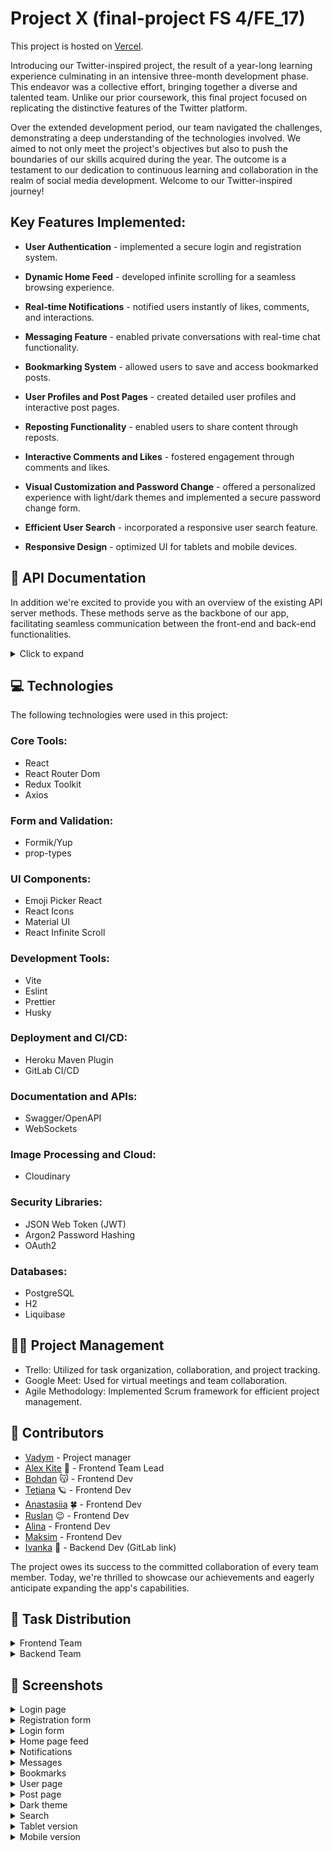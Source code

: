 # Project X (final-project FS 4/FE_17)

This project is hosted on [Vercel](https://twitter-two-roan.vercel.app/).<br/>

Introducing our Twitter-inspired project, the result of a year-long learning experience culminating in an intensive three-month development phase. This endeavor was a collective effort, bringing together a diverse and talented team. Unlike our prior coursework, this final project focused on replicating the distinctive features of the Twitter platform.

Over the extended development period, our team navigated the challenges, demonstrating a deep understanding of the technologies involved. We aimed to not only meet the project's objectives but also to push the boundaries of our skills acquired during the year. The outcome is a testament to our dedication to continuous learning and collaboration in the realm of social media development. Welcome to our Twitter-inspired journey!

## Key Features Implemented:

- **User Authentication** - implemented a secure login and registration system.

- **Dynamic Home Feed** - developed infinite scrolling for a seamless browsing experience.

- **Real-time Notifications** - notified users instantly of likes, comments, and interactions.

- **Messaging Feature** - enabled private conversations with real-time chat functionality.

- **Bookmarking System** - allowed users to save and access bookmarked posts.

- **User Profiles and Post Pages** - created detailed user profiles and interactive post pages.

- **Reposting Functionality** - enabled users to share content through reposts.

- **Interactive Comments and Likes** - fostered engagement through comments and likes.

- **Visual Customization and Password Change** - offered a personalized experience with light/dark themes and implemented a secure password change form.

- **Efficient User Search** - incorporated a responsive user search feature.

- **Responsive Design** - optimized UI for tablets and mobile devices.

## 📝 API Documentation

In addition we're excited to provide you with an overview of the existing API server methods. These methods serve as the backbone of our app, facilitating seamless communication between the front-end and back-end functionalities.

<details>
<summary>Click to expand</summary>

### API Endpoints

#### User Authentication:

- **POST `/auth/register`**: Register a new user with the provided credentials, specifying username, password, firstName, and lastName in the request body.
- **POST `/auth/refresh-token`**: Refresh the authentication token.
- **POST `/auth/login`**: Authenticate a user and obtain the authentication token.

#### Image Upload:

- **POST `/upload/bg_image`**: Upload a background image.
- **POST `/upload/avatar`**: Upload an avatar image.

#### Likes:

- **POST `/likes/like`**: Like a post.
- **DELETE `/likes/unlike`**: Remove a like from a post.

#### Subscriptions:

- **POST `/subscriptions`**: Subscribe to a user.
- **DELETE `/subscriptions`**: Unsubscribe from a user.

#### Users:

- **PUT `/users/update`**: Update user information.
- **POST `/users/change-password`**: Change the user's password.
- **GET `/users/{id}`**: Get user information by user id.
- **GET `/users/search`**: Search for users.
- **GET `/users/recommended`**: Get recommended users.
- **GET `/users/profile`**: Get the current user's profile.
- **GET `/users/followers`**: Get followers of a user.
- **GET `/users/followed`**: Get users followed by the current user.

#### Posts:

- **PUT `/posts/update`**: Edit a post.
- **POST `/posts/create`**: Create a new post or repost an existing post.
- **GET `/posts`**: Get posts by a specific user.
- **GET `/posts/replies`**: Get comments (replies) to a post.
- **GET `/posts/replied`**: Get posts that have been recently replied to by a user.
- **GET `/posts/post`**: Get a specific post by id.
- **GET `/posts/popular`**: Get popular posts.
- **GET `/posts/liked`**: Get posts that have been recently liked by a user.
- **GET `/posts/home`**: Get posts by the current user.
- **GET `/posts/feed`**: Get posts from users that the current user is following.
- **DELETE `/posts/delete`**: Delete a post.

#### Chats:

- **GET `/chats`**: Get a list of chats.
- **PUT `/chats`**: Add a new user to a chat.
- **POST `/chats`**: Create a new chat.
- **DELETE `/chats`**: Delete a chat (only for the creator).
- **GET `/chats/{id}`**: Get messages from a specific chat.
- **POST `/chats/{id}`**: Create new messages in a chat.
- **DELETE `/chats/leave-chat`**: Leave a chat.
- **DELETE `/chats/delete-user`**: Delete a user from a chat (only for the creator).

#### Settings:

- **GET `/settings`**: Get user settings.
- **POST `/settings`**: Save changes to user settings.

#### OAuth2 Controller:

- **POST `/oauth2/exchange-code/google`**: Exchange code for OAuth2 with Google.

#### Bookmarks:

- **GET `/bookmarks`**: Get posts added to bookmarks.
- **POST `/bookmarks`**: Add a post to bookmarks by passing postId.
- **DELETE `/bookmarks`**: Delete a post from bookmarks by passing postId.

#### Notifications:

- **GET `/notifications`**: Get notifications.
- **GET `/notifications/count`**: Get the count of notifications.

</details>

## 💻 Technologies

The following technologies were used in this project:

### Core Tools:

- React
- React Router Dom
- Redux Toolkit
- Axios

### Form and Validation:

- Formik/Yup
- prop-types

### UI Components:

- Emoji Picker React
- React Icons
- Material UI
- React Infinite Scroll

### Development Tools:

- Vite
- Eslint
- Prettier
- Husky

### Deployment and CI/CD:

- Heroku Maven Plugin
- GitLab CI/CD

### Documentation and APIs:

- Swagger/OpenAPI
- WebSockets

### Image Processing and Cloud:

- Cloudinary

### Security Libraries:

- JSON Web Token (JWT)
- Argon2 Password Hashing
- OAuth2

### Databases:

- PostgreSQL
- H2
- Liquibase

## 🧑‍💼 Project Management

- Trello: Utilized for task organization, collaboration, and project tracking.
- Google Meet: Used for virtual meetings and team collaboration.
- Agile Methodology: Implemented Scrum framework for efficient project management.

## 🐥 Contributors

- [Vadym](https://github.com/CodeVaDOs) - Project manager
- [Alex Kite](https://github.com/RobinKite) 🦅 - Frontend Team Lead
- [Bohdan](https://github.com/brightly-shining) 😽 - Frontend Dev
- [Tetiana](https://github.com/Tadimm) 🪐 - Frontend Dev
- [Anastasiia](https://github.com/Anastasia-A-2020) 🍀 - Frontend Dev
- [Ruslan](https://github.com/Ruslan07071990) 😉 - Frontend Dev
- [Alina](https://github.com/aldorad0) - Frontend Dev
- [Maksim](https://github.com/maksymchyzhevskyi) - Frontend Dev
- [Ivanka](https://gitlab.com/ivanka_hnybediuki) 🤯 - Backend Dev (GitLab link)

The project owes its success to the committed collaboration of every team member. Today, we're thrilled to showcase our achievements and eagerly anticipate expanding the app's capabilities.

## 📃 Task Distribution

<details>
<summary>Frontend Team</summary>

#### Alex Kite

- Frontend Team Lead.
- Implemented websockets for the project, facilitating notifications and chat functionality.
- Implemented deployment, full refactoring, and support for existing code.
- Handled organizational aspects and participated in almost every component.
- Assisted in addressing issues, solving problems, and fixing non-functional code.

#### Bohdan

- Configured the project and its structure.
- Conducted refactoring and created services: a client for server interaction and storage.
- Developed a confirmation modal window and functionality and visual aspects of chats.
- Transformed icons.

#### Tetiana

- Implemented date selection in forms, profile button, login and logout functionality.
- Worked on responsiveness and styles for the registration page.
- Created modal windows for login and registration forms, theme change, and notifications (via HTTP).
- Worked on reposts functionality.

#### Anastasiia

- Collaborated with Maxim on user search and recommendation window, subscription.
- Worked with Tania on notifications, reposts, and registration via Google mail.
- Contributed to layout and styles for the theme change modal window and action buttons in posts.
- Implemented theme change.
- Independently worked on bookmarks, navigation to the post author's page, post display on the user page, and styles for posts.

#### Ruslan

- Implemented home, post, and other user pages.
- Developed the ability to add posts, delete, like, comment, and delete comments.
- Created a modal window for creating a post, for displaying subscribers and those subscribed to.
- Worked on profile editing, user page, and implemented InfinityScroll.

#### Alina

- Focused on the application's responsiveness.
- Created the header and all its auxiliary parts.
- Worked on dark and light themes.

#### Maksym

- Implemented the ability to search and recommend users.
- Developed the password change form.

</details>
<details>
<summary>Backend Team</summary>

#### Ivanka

- Played a key role in the backend development, using Java and Spring Boot.
- Contributed to efficient CRUD operations with creating, reading, updating, and deleting objects through RESTful API.
- Handled database configuration and optimization using PostgreSQL and H2.
- Utilized Liquibase for managing database versions and ensuring migrations.
- Integrated Swagger and Springdoc for API documentation generation.
- Ensured high-level security through Spring Security and OAuth2.
- Developed WebSocket for bidirectional communication between the server and the client.
- Utilized Cloudinary for efficient image processing.
- Configured Maven for automated build, testing, and deployment on the Heroku platform.
- Successfully implemented GitLab CI/CD for automating code build, testing, and deployment.

</details>

## 📸 Screenshots

<details><summary>Login page</summary>

![Login page](https://imgur.com/qs8GcLN.png)

</details>

<details><summary>Registration form</summary>

![Registration form](https://imgur.com/HTKMbzT.png)

</details>

<details><summary>Login form</summary>

![Login form](https://imgur.com/vY2XtWf.png)

</details>

<details><summary>Home page feed</summary>

![Home page feed](https://imgur.com/0gFXao7.png)

</details>

<details><summary>Notifications</summary>

![Notifications](https://imgur.com/0L3VqBL.png)

</details>

<details><summary>Messages</summary>

![Chats](https://imgur.com/qr15r00.png) <br>

![Settings](https://imgur.com/NlWxiHI.png) <br>

![Create new chat modal](https://imgur.com/F2nS1TE.png) <br>

</details>

<details><summary>Bookmarks</summary>

![Bookmarks](https://imgur.com/diCMUrz.png)

</details>

<details><summary>User page</summary>

![User page](https://imgur.com/aB2wfrJ.png)

</details>

<details><summary>Post page</summary>

![Post page](https://imgur.com/5L8iyHd.png)

</details>

<details><summary>Dark theme</summary>

![Dark theme](https://imgur.com/yNycdMP.png)

</details>

<details><summary>Search</summary>

![Search](https://imgur.com/k2lOsKr.png)

</details>

<details><summary>Tablet version</summary>

![Tablet](https://imgur.com/dxypEYE.png)

</details>

<details><summary>Mobile version</summary>

![Mobile](https://imgur.com/NkxM1Aq.png)

</details>

